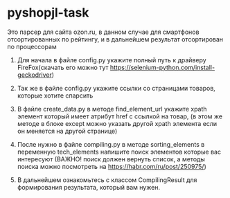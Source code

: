 # pyshopjl-task
Это парсер для сайта ozon.ru, в данном случае для смартфонов отсортированных по рейтингу, и в дальнейшем результат отсортирован по процессорам

1. Для начала в файле config.py укажите полный путь к драйверу FireFox(скачать его можно тут https://selenium-python.com/install-geckodriver)

2. Так же в файле config.py укажите ссылки со страницами товаров, которые хотите спарсить

3. В файле create_data.py в методе find_element_url укажите xpath элемент который имеет атрибут href с ссылкой на товар,
    (в этом же методе в блоке except можно указать другой xpath элемента если он меняется на другой странице)

4. После нужно в файле compiling.py в методе sorting_elements в переменную tech_elements напишите поиск элементов которые вас интересуют
  (ВАЖНО! поиск должен вернуть список, а методы поиска можно посмотреть на https://habr.com/ru/post/250975/)

5. В дальнейшем ознакомьтесь с классом CompilingResult для формирования результата, который вам нужен.

